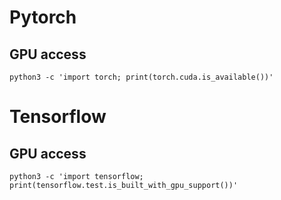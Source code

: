 # Pytorch
## GPU access
`python3 -c 'import torch; print(torch.cuda.is_available())'`

# Tensorflow
## GPU access
`python3 -c 'import tensorflow; print(tensorflow.test.is_built_with_gpu_support())'`